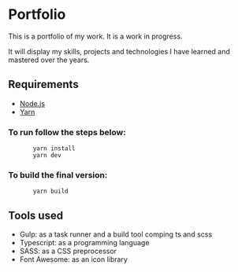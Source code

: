 # Portfolio

This is a portfolio of my work. It is a work in progress.

It will display my skills, projects and technologies I have learned and mastered over the years.

## Requirements

- [Node.js](https://nodejs.org/en/)
- [Yarn](https://classic.yarnpkg.com/lang/en/docs/install/) 

### To run follow the steps below:
```
       yarn install
       yarn dev
```

### To build the final version:
```
       yarn build
```

## Tools used
 - Gulp: as a task runner and a build tool comping ts and scss
 - Typescript: as a programming language
 - SASS: as a CSS preprocessor
 - Font Awesome: as an icon library
